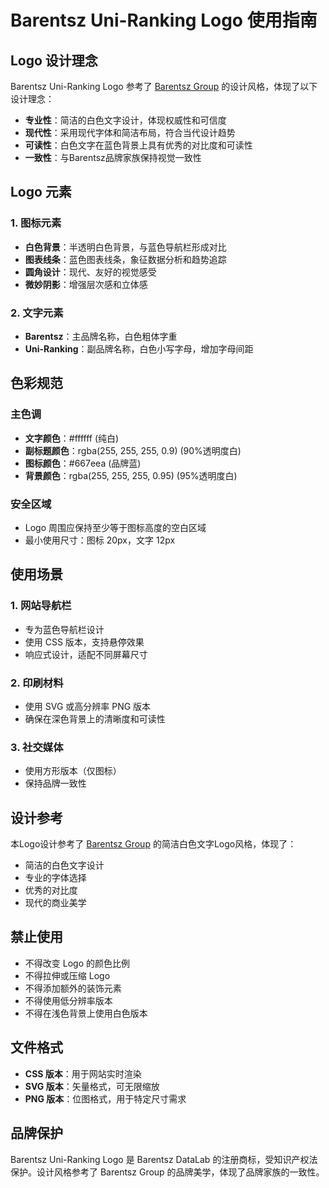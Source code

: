 # Barentsz Uni-Ranking Logo 使用指南

## Logo 设计理念

Barentsz Uni-Ranking Logo 参考了 [Barentsz Group](https://www.barentszgroup.com/) 的设计风格，体现了以下设计理念：
- **专业性**：简洁的白色文字设计，体现权威性和可信度
- **现代性**：采用现代字体和简洁布局，符合当代设计趋势
- **可读性**：白色文字在蓝色背景上具有优秀的对比度和可读性
- **一致性**：与Barentsz品牌家族保持视觉一致性

## Logo 元素

### 1. 图标元素
- **白色背景**：半透明白色背景，与蓝色导航栏形成对比
- **图表线条**：蓝色图表线条，象征数据分析和趋势追踪
- **圆角设计**：现代、友好的视觉感受
- **微妙阴影**：增强层次感和立体感

### 2. 文字元素
- **Barentsz**：主品牌名称，白色粗体字重
- **Uni-Ranking**：副品牌名称，白色小写字母，增加字母间距

## 色彩规范

### 主色调
- **文字颜色**：#ffffff (纯白)
- **副标题颜色**：rgba(255, 255, 255, 0.9) (90%透明度白)
- **图标颜色**：#667eea (品牌蓝)
- **背景颜色**：rgba(255, 255, 255, 0.95) (95%透明度白)

### 安全区域
- Logo 周围应保持至少等于图标高度的空白区域
- 最小使用尺寸：图标 20px，文字 12px

## 使用场景

### 1. 网站导航栏
- 专为蓝色导航栏设计
- 使用 CSS 版本，支持悬停效果
- 响应式设计，适配不同屏幕尺寸

### 2. 印刷材料
- 使用 SVG 或高分辨率 PNG 版本
- 确保在深色背景上的清晰度和可读性

### 3. 社交媒体
- 使用方形版本（仅图标）
- 保持品牌一致性

## 设计参考

本Logo设计参考了 [Barentsz Group](https://www.barentszgroup.com/) 的简洁白色文字Logo风格，体现了：
- 简洁的白色文字设计
- 专业的字体选择
- 优秀的对比度
- 现代的商业美学

## 禁止使用

- 不得改变 Logo 的颜色比例
- 不得拉伸或压缩 Logo
- 不得添加额外的装饰元素
- 不得使用低分辨率版本
- 不得在浅色背景上使用白色版本

## 文件格式

- **CSS 版本**：用于网站实时渲染
- **SVG 版本**：矢量格式，可无限缩放
- **PNG 版本**：位图格式，用于特定尺寸需求

## 品牌保护

Barentsz Uni-Ranking Logo 是 Barentsz DataLab 的注册商标，受知识产权法保护。设计风格参考了 Barentsz Group 的品牌美学，体现了品牌家族的一致性。 